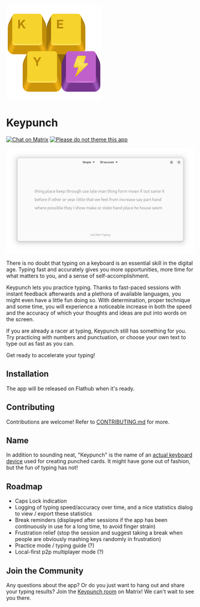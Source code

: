 ![icon](/data/icons/dev.bragefuglseth.Keypunch.svg)

# Keypunch

[![Chat on Matrix](https://img.shields.io/badge/chat-%23keypunch%3Agnome.org-mediumorchid?style=flat&logo=matrix
)](https://matrix.to/#/#keypunch:gnome.org)
[![Please do not theme this app](https://stopthemingmy.app/badge.svg)](https://stopthemingmy.app)

![screenshot](/data/screenshots/1-ready.png)

There is no doubt that typing on a keyboard is an essential skill in the digital age. Typing fast and accurately gives you more opportunities, more time for what matters to you, and a sense of self-accomplishment.

Keypunch lets you practice typing. Thanks to fast-paced sessions with instant feedback afterwards and a plethora of available languages, you might even have a little fun doing so. With determination, proper technique and some time, you will experience a noticeable increase in both the speed and the accuracy of which your thoughts and ideas are put into words on the screen.

If you are already a racer at typing, Keypunch still has something for you. Try practicing with numbers and punctuation, or choose your own text to type out as fast as you can.

Get ready to accelerate your typing!

## Installation

The app will be released on Flathub when it's ready.

## Contributing

Contributions are welcome! Refer to [CONTRIBUTING.md](CONTRIBUTING.md) for more.

## Name

In addition to sounding neat, "Keypunch" is the name of an [actual keyboard device](https://en.wikipedia.org/wiki/Keypunch) used for creating punched cards. It might have gone out of fashion, but the fun of typing has not!

## Roadmap

- Caps Lock indication
- Logging of typing speed/accuracy over time, and a nice statistics dialog 
  to view / export these statistics
- Break reminders (displayed after sessions if the app has been continuously 
  in use for a long time, to avoid finger strain)
- Frustration relief (stop the session and suggest taking a break when people 
  are obviously mashing keys randomly in frustration)
- Practice mode / typing guide (?)
- Local-first p2p multiplayer mode (?)

## Join the Community

Any questions about the app? Or do you just want to hang out and share your typing results? Join the [Keypunch room](https://matrix.to/#/#keypunch:gnome.org) on Matrix! We can't wait to see you there.